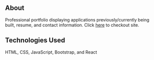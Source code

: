 ## About
Professional portfolio displaying applications previously/currently being built, resume, and contact information. Click [here](https://sarahcclark.com/) to checkout site. 

## Technologies Used
HTML, CSS, JavaScript, Bootstrap, and React



